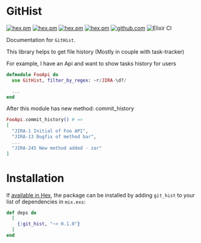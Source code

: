 
# GitHist

[![hex.pm](https://img.shields.io/badge/docs-hexpm-blue.svg)](https://hexdocs.pm/git_hist)
[![hex.pm](https://img.shields.io/hexpm/v/git_hist.svg)](https://hex.pm/packages/git_hist)
[![hex.pm](https://img.shields.io/hexpm/dt/git_hist.svg)](https://hex.pm/packages/git_hist)
[![hex.pm](https://img.shields.io/hexpm/l/git_hist.svg)](https://hex.pm/packages/git_hist)
[![github.com](https://img.shields.io/github/last-commit/balance-platform/git_hist.svg)](https://github.com/balance-platform/git_hist/commits/master)
![Elixir CI](https://github.com/balance-platform/git_hist/workflows/Elixir%20CI/badge.svg)


  Documentation for `GitHist`.

  This library helps to get file history (Mostly in couple with task-tracker)

  For example, I have an Api and want to show tasks history for users

  ```elixir
  defmodule FooApi do
    use GitHist, filter_by_regex: ~r/JIRA-\d?/

    ...
  end
  ```

  After this module has new method: commit_history

  ```elixir
  FooApi.commit_history() # =>
  [
    "JIRA-1 Initial of Foo API",
    "JIRA-13 Bugfix of method bar",
    ...
    "JIRA-245 New method added - zar"
  ]
  ```

# Installation

If [available in Hex](https://hex.pm/docs/publish), the package can be installed
by adding `git_hist` to your list of dependencies in `mix.exs`:

```elixir
def deps do
  [
    {:git_hist, "~> 0.1.0"}
  ]
end
```

